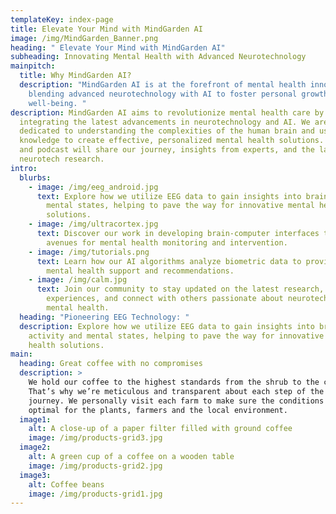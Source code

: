 ```yaml
---
templateKey: index-page
title: Elevate Your Mind with MindGarden AI
image: /img/MindGarden_Banner.png
heading: " Elevate Your Mind with MindGarden AI"
subheading: Innovating Mental Health with Advanced Neurotechnology
mainpitch:
  title: Why MindGarden AI?
  description: "MindGarden AI is at the forefront of mental health innovation,
    blending advanced neurotechnology with AI to foster personal growth and
    well-being. "
description: MindGarden AI aims to revolutionize mental health care by
  integrating the latest advancements in neurotechnology and AI. We are
  dedicated to understanding the complexities of the human brain and using that
  knowledge to create effective, personalized mental health solutions. Our blog
  and podcast will share our journey, insights from experts, and the latest in
  neurotech research.
intro:
  blurbs:
    - image: /img/eeg_android.jpg
      text: Explore how we utilize EEG data to gain insights into brain activity and
        mental states, helping to pave the way for innovative mental health
        solutions.
    - image: /img/ultracortex.jpg
      text: Discover our work in developing brain-computer interfaces that offer new
        avenues for mental health monitoring and intervention.
    - image: /img/tutorials.png
      text: Learn how our AI algorithms analyze biometric data to provide personalized
        mental health support and recommendations.
    - image: /img/calm.jpg
      text: Join our community to stay updated on the latest research, share your
        experiences, and connect with others passionate about neurotech and
        mental health.
  heading: "Pioneering EEG Technology: "
  description: Explore how we utilize EEG data to gain insights into brain
    activity and mental states, helping to pave the way for innovative mental
    health solutions.
main:
  heading: Great coffee with no compromises
  description: >
    We hold our coffee to the highest standards from the shrub to the cup.
    That’s why we’re meticulous and transparent about each step of the coffee’s
    journey. We personally visit each farm to make sure the conditions are
    optimal for the plants, farmers and the local environment.
  image1:
    alt: A close-up of a paper filter filled with ground coffee
    image: /img/products-grid3.jpg
  image2:
    alt: A green cup of a coffee on a wooden table
    image: /img/products-grid2.jpg
  image3:
    alt: Coffee beans
    image: /img/products-grid1.jpg
---
```

